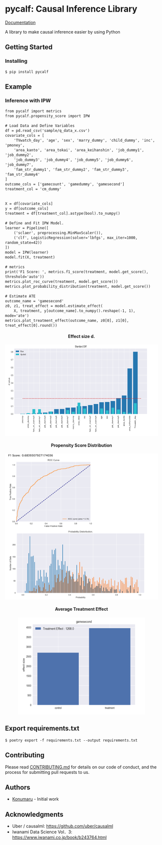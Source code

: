 # pycalf: Causal Inference Library
[Documentation](https://pycalf.readthedocs.io/en/latest/)

A library to make causal inference easier by using Python

## Getting Started
### Installing
```
$ pip install pycalf
```

## Example
### Inference with IPW
```
from pycalf import metrics
from pycalf.propensity_score import IPW

# Load Data and Define Variables
df = pd.read_csv('sample/q_data_x.csv')
covariate_cols = [
    'TVwatch_day', 'age', 'sex', 'marry_dummy', 'child_dummy', 'inc', 'pmoney',
    'area_kanto', 'area_tokai', 'area_keihanshin', 'job_dummy1', 'job_dummy2',
    'job_dummy3', 'job_dummy4', 'job_dummy5', 'job_dummy6', 'job_dummy7',
    'fam_str_dummy1', 'fam_str_dummy2', 'fam_str_dummy3', 'fam_str_dummy4'
]
outcome_cols = ['gamecount', 'gamedummy', 'gamesecond']
treatment_col = 'cm_dummy'


X = df[covariate_cols]
y = df[outcome_cols]
treatment = df[treatment_col].astype(bool).to_numpy()

# Define and Fit IPW Model.
learner = Pipeline([
    ('sclaer', preprocessing.MinMaxScaler()),
    ('clf', LogisticRegression(solver='lbfgs', max_iter=1000, random_state=42))
])
model = IPW(learner)
model.fit(X, treatment)

# metrics
print('F1 Score: ', metrics.f1_score(treatment, model.get_score(), threshold='auto'))
metrics.plot_roc_curve(treatment, model.get_score())
metrics.plot_probability_distribution(treatment, model.get_score())

# Estimate ATE
outcome_name = 'gamesecond'
z0, z1, treat_effect = model.estimate_effect(
    X, treatment, y[outcome_name].to_numpy().reshape(-1, 1), mode='ate')
metrics.plot_treatment_effect(outcome_name, z0[0], z1[0], treat_effect[0].round())
```
<div align="center">
    <h4> Effect size d. </h4>
    <img width="800px" height="300px" src="d_values.png">
    <h4> Propensity Score Distribution </h4>
    <img width="540px" height="480px" src="readme_metrics.png">
    <h4> Average Treatment Effect </h4>
    <img width="420px" height="320px" src="readme_ate.png">
</div>


## Export requirements.txt
```
$ poetry export -f requirements.txt --output requirements.txt
```


## Contributing
Please read [CONTRIBUTING.md](./CONTRIBUTING.md) for details on our code of conduct, and the process for submitting pull requests to us.


## Authors
- [Konumaru](https://twitter.com/knmr_u) - Initial work


## Acknowledgments
- Uber / causalml: https://github.com/uber/causalml
- Iwanami Data Science Vol．3: https://www.iwanami.co.jp/book/b243764.html
